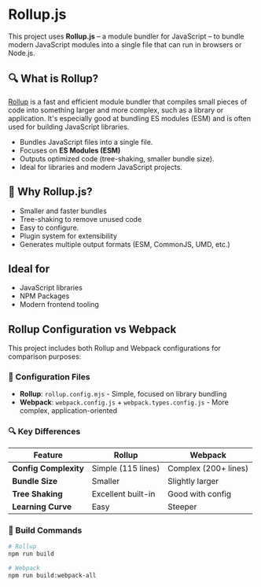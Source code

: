# Rollup.js

This project uses **Rollup.js** – a module bundler for JavaScript – to bundle modern JavaScript modules into a single file that can run in browsers or Node.js.

## 🔍 What is Rollup?

[Rollup](https://rollupjs.org/) is a fast and efficient module bundler that compiles small pieces of code into something larger and more complex, such as a library or application. It's especially good at bundling ES modules (ESM) and is often used for building JavaScript libraries.

- Bundles JavaScript files into a single file.
- Focuses on **ES Modules (ESM)**
- Outputs optimized code (tree-shaking, smaller bundle size).
- Ideal for libraries and modern JavaScript projects.

## 🚀 Why Rollup.js?

- Smaller and faster bundles
- Tree-shaking to remove unused code
- Easy to configure.
- Plugin system for extensibility
- Generates multiple output formats (ESM, CommonJS, UMD, etc.)

## Ideal for

- JavaScript libraries
- NPM Packages
- Modern frontend tooling

## Rollup Configuration vs Webpack

This project includes both Rollup and Webpack configurations for comparison purposes:

### 📁 Configuration Files
- **Rollup**: `rollup.config.mjs` - Simple, focused on library bundling
- **Webpack**: `webpack.config.js` + `webpack.types.config.js` - More complex, application-oriented

### 🔍 Key Differences
| Feature | Rollup | Webpack |
|---------|--------|---------|
| **Config Complexity** | Simple (115 lines) | Complex (200+ lines) |
| **Bundle Size** | Smaller | Slightly larger |
| **Tree Shaking** | Excellent built-in | Good with config |
| **Learning Curve** | Easy | Steeper |

### 🚀 Build Commands
```bash
# Rollup
npm run build

# Webpack
npm run build:webpack-all
```


